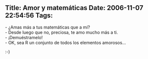 Title: Amor y matemáticas
Date: 2006-11-07 22:54:56
Tags: 
---
<p>- ¿Amas más a tus matemáticas que a mí?<br/>
- Desde luego que no, preciosa, te amo mucho más a ti.<br/>
- ¡Demuéstramelo!<br/>
- OK, sea R un conjunto de todos los elementos amorosos&#8230;</p>

<p>:-)</p>
